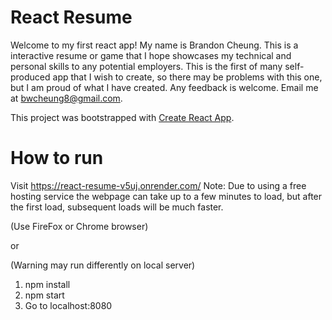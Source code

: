 # React Resume

Welcome to my first react app! My name is Brandon Cheung. This is a interactive resume or game
that I hope showcases my technical and personal skills to any potential employers. This is the first of many self-produced app that I wish
to create, so there may be problems with this one, but I am proud of what I have created. Any feedback is welcome.
Email me at bwcheung8@gmail.com.

This project was bootstrapped with [Create React App](https://github.com/facebook/create-react-app).

# How to run 
Visit https://react-resume-v5uj.onrender.com/
Note: Due to using a free hosting service the webpage can take up to a few minutes to load, but after the first load, subsequent loads will be much faster.

(Use FireFox or Chrome browser)


or


(Warning may run differently on local server)
1. npm install
2. npm start
3. Go to localhost:8080

